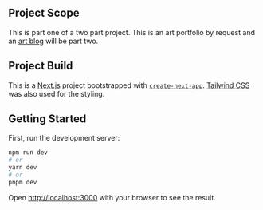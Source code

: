 ## Project Scope

This is part one of a two part project. This is an art portfolio by request and an [art blog](https://github.com/m-vers/art-blog) will be part two. 

## Project Build 

This is a [Next.js](https://nextjs.org/) project bootstrapped with [`create-next-app`](https://github.com/vercel/next.js/tree/canary/packages/create-next-app). [Tailwind CSS](https://tailwindcss.com/docs/installation) was also used for the styling. 

## Getting Started

First, run the development server:

```bash
npm run dev
# or
yarn dev
# or
pnpm dev
```

Open [http://localhost:3000](http://localhost:3000) with your browser to see the result.
